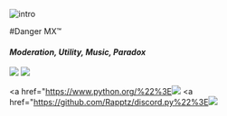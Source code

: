 
![intro](https://i.imgur.com/udzMrmr.png)

#Danger MX™
#### *Moderation, Utility, Music, Paradox*
[<img src="https://img.shields.io/badge/Support-me!-orange.svg">](https://www.patreon.com/dangerous)  [<img  src="https://discordapp.com/api/guilds/133049272517001216/widget.png?style=shield">](https://discord.gg/Tgg4kaF)

<a href="https://www.python.org/%22%3E<img src="https://img.shields.io/badge/Python-3.6-blue.svg?style=flat-square" /></a>
<a href="https://github.com/Rapptz/discord.py%22%3E<img src="https://img.shields.io/badge/discord-py-blue.svg?style=flat-square" /></a>
</p>


